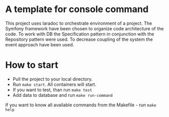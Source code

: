 A template for console command
===

This project uses laradoc to orchestrate environment of a project. The Symfony framework have been chosen to organize code architecture of the code. To work with DB the Specification pattern in conjunction with the Repository pattern were used. To decrease coupling of the system the event approach have been used.   

How to start 
===
* Pull the project to your local directory.
* Run `make start`. All containers will start.
* If you want to test, than run `make test`
* Add data to database and run `make run-command`

If you want to know all available commands from the Makefile - run `make help`  
